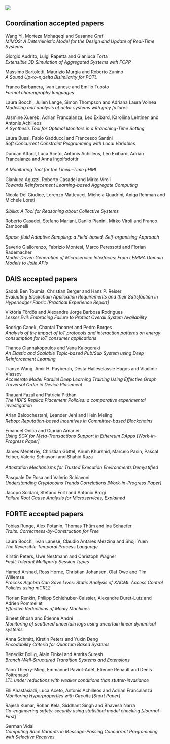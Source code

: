 [![](https://www.discotec.org/2022/discotec2022-banner.jpeg)](https://www.discotec.org/2022/)

## Coordination accepted papers

Wang Yi, Morteza Mohaqeqi and Susanne Graf	<br/>
*MIMOS: A Deterministic Model for the Design and Update of Real-Time Systems*

Giorgio Audrito, Luigi Rapetta and Gianluca Torta	<br/> 
*Extensible 3D Simulation of Aggregated Systems with FCPP*

Massimo Bartoletti, Maurizio Murgia and Roberto Zunino	<br/> 
*A Sound Up-to-n,delta Bisimilarity for PCTL*

Franco Barbanera, Ivan Lanese and Emilio Tuosto	<br/>
*Formal choreography languages*

Laura Bocchi, Julien Lange, Simon Thompson and Adriana Laura Voinea	<br/>
*Modelling and analysis of actor systems with grey failures*

Jasmine Xuereb, Adrian Francalanza, Leo Exibard, Karoliina Lehtinen and Antonis Achilleos	<br/> 
*A Synthesis Tool for Optimal Monitors in a Branching-Time Setting*

Laura Bussi, Fabio Gadducci and Francesco Santini <br/>	
*Soft Concurrent Constraint Programming with Local Variables*

Duncan Attard, Luca Aceto, Antonis Achilleos, Léo Exibard, Adrian Francalanza and Anna Ingolfsdottir <br/>	
*A Monitoring Tool for the Linear-Time μHML*

Gianluca Aguzzi, Roberto Casadei and Mirko Viroli <br/>	
*Towards Reinforcement Learning-based Aggregate Computing*

Nicola Del Giudice, Lorenzo Matteucci, Michela Quadrini, Aniqa Rehman and Michele Loreti <br/>	
*Sibilla: A Tool for Reasoning about Collective Systems*

Roberto Casadei, Stefano Mariani, Danilo Pianini, Mirko Viroli and Franco Zambonelli <br/>	
*Space-fluid Adaptive Sampling: a Field-based, Self-organising Approach*

Saverio Giallorenzo, Fabrizio Montesi, Marco Peressotti and Florian Rademacher	<br/>
*Model-Driven Generation of Microservice Interfaces: From LEMMA Domain Models to Jolie APIs*


## DAIS accepted papers

Sadok Ben Toumia, Christian Berger and Hans P. Reiser	<br/> 
*Evaluating Blockchain Application Requirements and their Satisfaction in Hyperledger Fabric [Practical Experience Report]*

Viktória Fördős and Alexandre Jorge Barbosa Rodrigues	<br/> 
*Lesser Evil: Embracing Failure to Protect Overall System Availability*

Rodrigo Canek, Chantal Taconet and Pedro Borges	<br/> 
*Analysis of the impact of IoT protocols and interaction patterns on energy consumption for IoT consumer applications*

Thanos Giannakopoulos and Vana Kalogeraki	<br/> 
*An Elastic and Scalable Topic-based Pub/Sub System using Deep Reinforcement Learning*

Tianze Wang, Amir H. Payberah, Desta Haileselassie Hagos and Vladimir Vlassov <br/>	
*Accelerate Model Parallel Deep Learning Training Using Effective Graph Traversal Order in Device Placement*

Rhauani Fazul and Patrícia Pitthan	<br/> 
*The HDFS Replica Placement Policies: a comparative experimental investigation*

Arian Baloochestani, Leander Jehl and Hein Meling <br/>	
*Rebop: Reputation-based Incentives in Committee-based Blockchains* 

Emanuel Onica and Ciprian Amariei <br/>	
*Using SGX for Meta-Transactions Support in Ethereum DApps [Work-in-Progress Paper]*

Jämes Ménétrey, Christian Göttel, Anum Khurshid, Marcelo Pasin, Pascal Felber, Valerio Schiavoni and Shahid Raza <br/>	
*Attestation Mechanisms for Trusted Execution Environments Demystified*

Pasquale De Rosa and Valerio Schiavoni	<br/> 
*Understanding Cryptocoins Trends Correlations [Work-in-Progress Paper]*

Jacopo Soldani, Stefano Forti and Antonio Brogi	<br/> 
*Failure Root Cause Analysis for Microservices, Explained*


## FORTE accepted papers

Tobias Runge, Alex Potanin, Thomas Thüm and Ina Schaefer  <br/> 
*Traits: Correctness-by-Construction for Free*

Laura Bocchi, Ivan Lanese, Claudio Antares Mezzina and Shoji Yuen <br/>
*The Reversible Temporal Process Language*

Kirstin Peters, Uwe Nestmann and Christoph Wagner <br/> 
*Fault-Tolerant Multiparty Session Types*

Hamed Arshad, Ross Horne, Christian Johansen, Olaf Owe and Tim Willemse <br/> 
*Process Algebra Can Save Lives: Static Analysis of XACML Access Control Policies using mCRL2*	

Florian Renkin, Philipp Schlehuber-Caissier, Alexandre Duret-Lutz and Adrien Pommellet <br/> 
*Effective Reductions of Mealy Machines*

Bineet Ghosh and Étienne André <br/> 
*Monitoring of scattered uncertain logs using uncertain linear dynamical systems*	

Anna Schmitt, Kirstin Peters and Yuxin Deng <br/> 
*Encodability Criteria for Quantum Based Systems*

Benedikt Bollig, Alain Finkel and Amrita Suresh <br/> 
*Branch-Well-Structured Transition Systems and Extensions*

Yann Thierry-Mieg, Emmanuel Paviot-Adet, Etienne Renault and Denis Poitrenaud <br/> 
*LTL under reductions with weaker conditions than stutter-invariance*

Elli Anastasiadi, Luca Aceto, Antonis Achilleos and Adrian Francalanza <br/> 
*Monitoring Hyperproperties with Circuits [Short Paper]*

Rajesh Kumar, Rohan Kela, Siddhant Singh and Bhavesh Narra <br/> 
*Co-engineering safety-security using statistical model checking [Journal - First]*	

German Vidal <br/>
*Computing Race Variants in Message-Passing Concurrent Programming with Selective Receives*	